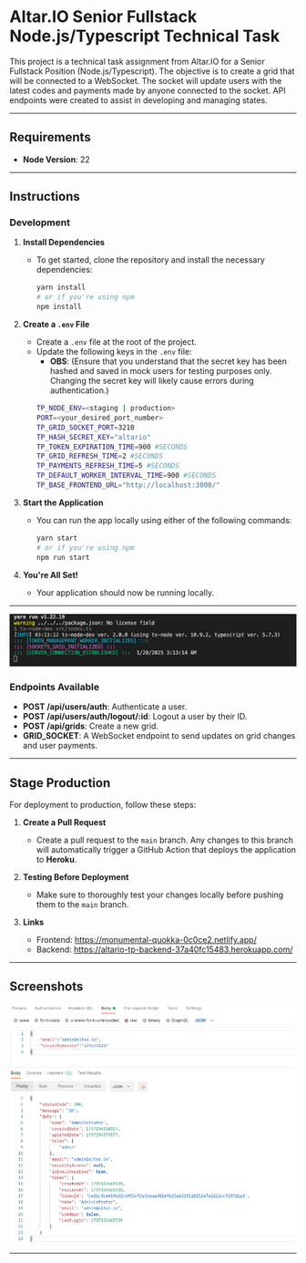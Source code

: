 
# Altar.IO Senior Fullstack Node.js/Typescript Technical Task

This project is a technical task assignment from Altar.IO for a Senior Fullstack Position (Node.js/Typescript). The objective is to create a grid that will be connected to a WebSocket. The socket will update users with the latest codes and payments made by anyone connected to the socket. API endpoints were created to assist in developing and managing states.

---

## Requirements

- **Node Version**: 22

---

## Instructions

### Development

1. **Install Dependencies**
   - To get started, clone the repository and install the necessary dependencies:
     ```bash
     yarn install
     # or if you're using npm
     npm install
     ```

2. **Create a `.env` File**
   - Create a `.env` file at the root of the project.
   - Update the following keys in the `.env` file:
     - **OBS**: (Ensure that you understand that the secret key has been hashed and saved in mock users for testing purposes only. Changing the secret key will likely cause errors during authentication.)
     ```bash
     TP_NODE_ENV=<staging | production>
     PORT=<your_desired_port_number>
     TP_GRID_SOCKET_PORT=3210
     TP_HASH_SECRET_KEY="altario"
     TP_TOKEN_EXPIRATION_TIME=900 #SECONDS
     TP_GRID_REFRESH_TIME=2 #SECONDS
     TP_PAYMENTS_REFRESH_TIME=5 #SECONDS   
     TP_DEFAULT_WORKER_INTERVAL_TIME=900 #SECONDS
     TP_BASE_FRONTEND_URL="http://localhost:3000/"   
     ```

3. **Start the Application**
   - You can run the app locally using either of the following commands:
     ```bash
     yarn start
     # or if you're using npm
     npm run start
     ```

4. **You're All Set!**
   - Your application should now be running locally.
---
   ![Screenshot 1](screenshots/screenshot-terminal.png)

### Endpoints Available

- **POST /api/users/auth**: Authenticate a user.
- **POST /api/users/auth/logout/:id**: Logout a user by their ID.
- **POST /api/grids**: Create a new grid.
- **GRID_SOCKET**: A WebSocket endpoint to send updates on grid changes and user payments.

---

## Stage Production

For deployment to production, follow these steps:

1. **Create a Pull Request**
   - Create a pull request to the `main` branch. Any changes to this branch will automatically trigger a GitHub Action that deploys the application to **Heroku**.

2. **Testing Before Deployment**
   - Make sure to thoroughly test your changes locally before pushing them to the `main` branch.
   
3. **Links**
    - Frontend: https://monumental-quokka-0c0ce2.netlify.app/
    - Backend: https://altario-tp-backend-37a40fc15483.herokuapp.com/

---

## Screenshots

![Screenshot 2](screenshots/screenshot-postman.png)

---
